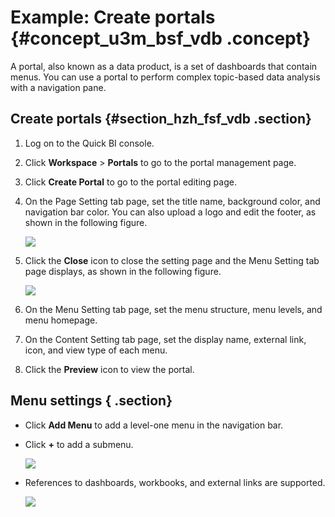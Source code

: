 # Example: Create portals {#concept_u3m_bsf_vdb .concept}

A portal, also known as a data product, is a set of dashboards that contain menus. You can use a portal to perform complex topic-based data analysis with a navigation pane.

## Create portals {#section_hzh_fsf_vdb .section}

1.  Log on to the Quick BI console.
2.  Click **Workspace** \> **Portals** to go to the portal management page.
3.  Click **Create Portal** to go to the portal editing page.
4.  On the Page Setting tab page, set the title name, background color, and navigation bar color. You can also upload a logo and edit the footer, as shown in the following figure.

    ![](http://static-aliyun-doc.oss-cn-hangzhou.aliyuncs.com/assets/img/9148/154485192334343_en-US.png)

5.  Click the **Close** icon to close the setting page and the Menu Setting tab page displays, as shown in the following figure.

    ![](http://static-aliyun-doc.oss-cn-hangzhou.aliyuncs.com/assets/img/9148/154485192334344_en-US.png)

6.  On the Menu Setting tab page, set the menu structure, menu levels, and menu homepage.
7.  On the Content Setting tab page, set the display name, external link, icon, and view type of each menu.
8.  Click the **Preview** icon to view the portal.

## Menu settings { .section}

-   Click **Add Menu** to add a level-one menu in the navigation bar.
-   Click **+** to add a submenu.

    ![](http://static-aliyun-doc.oss-cn-hangzhou.aliyuncs.com/assets/img/9148/154485192334345_en-US.png)

-   References to dashboards, workbooks, and external links are supported.

    ![](http://static-aliyun-doc.oss-cn-hangzhou.aliyuncs.com/assets/img/9148/154485192334346_en-US.png)


